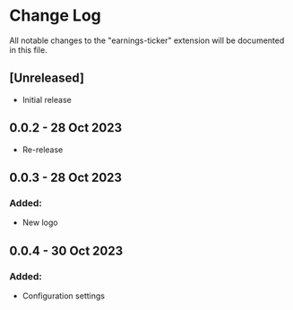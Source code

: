 # Change Log

All notable changes to the "earnings-ticker" extension will be documented in this file.

## [Unreleased]

- Initial release

## 0.0.2 - 28 Oct 2023

- Re-release

## 0.0.3 - 28 Oct 2023

### Added:

- New logo

## 0.0.4 - 30 Oct 2023

### Added:

- Configuration settings
